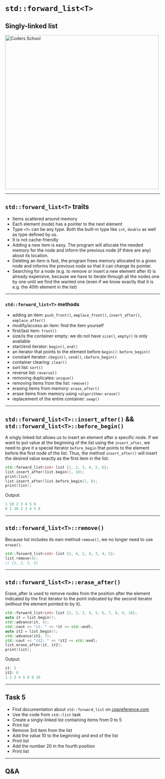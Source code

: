 <!-- .slide: data-background="#111111" -->

# `std::forward_list<T>`
<!-- .element: style="font-size: 2.3em" -->

## Singly-linked list

<a href="https://coders.school">
    <img width="500" data-src="../img/coders_school_logo.png" src="../img/coders_school_logo.png" alt="Coders School" class="plain">
</a>

___

## `std::forward_list<T>` traits

* <!-- .element: class="fragment fade-in" --> Items scattered around memory
* <!-- .element: class="fragment fade-in" --> Each element (node) has a pointer to the next element
* <!-- .element: class="fragment fade-in" --> Type <code>&lt;T&gt;</code> can be any type. Both the built-in type like <code>int</code>, <code>double</code> as well as type defined by us.
* <!-- .element: class="fragment fade-in" --> It is not cache-friendly
* <!-- .element: class="fragment fade-in" --> Adding a new item is easy. The program will allocate the needed memory for the node and inform the previous node (if there are any) about its location.
* <!-- .element: class="fragment fade-in" --> Deleting an item is fast, the program frees memory allocated to a given node and informs the previous node so that it can change its pointer.
* <!-- .element: class="fragment fade-in" --> Searching for a node (e.g. to remove or insert a new element after it) is already expensive, because we have to iterate through all the nodes one by one until we find the wanted one (even if we know exactly that it is e.g. the 40th element in the list)

___
<!-- .slide: style="font-size: 0.9em" -->

### `std::forward_list<T>` methods

* <!-- .element: class="fragment fade-in" --> adding an item: <code>push_front()</code>, <code>emplace_front()</code>, <code>insert_after()</code>, <code>emplace_after()</code>
* <!-- .element: class="fragment fade-in" --> modify/access an item: find the item yourself
* <!-- .element: class="fragment fade-in" --> first/last item: <code>front()</code>
* <!-- .element: class="fragment fade-in" --> size/is the container empty: we do not have <code>size()</code>, <code>empty()</code> is only available
* <!-- .element: class="fragment fade-in" --> start/end iterator: <code>begin()</code>, <code>end()</code>
* <!-- .element: class="fragment fade-in" --> an iterator that points to the element before <code>begin()</code>: <code>before_begin()</code>
* <!-- .element: class="fragment fade-in" --> constant iterator: <code>cbegin()</code>, <code>cend()</code>, <code>cbefore_begin()</code>
* <!-- .element: class="fragment fade-in" --> container clearing: <code>clear()</code>
* <!-- .element: class="fragment fade-in" --> sort list: <code>sort()</code>
* <!-- .element: class="fragment fade-in" --> reverse list: <code>reverse()</code>
* <!-- .element: class="fragment fade-in" --> removing duplicates: <code>unique()</code>
* <!-- .element: class="fragment fade-in" --> removing items from the list: <code>remove()</code>
* <!-- .element: class="fragment fade-in" --> erasing items from memory: <code>erase_after()</code>
* <!-- .element: class="fragment fade-in" --> erase items from memory using <code>&lt;algorithm&gt;</code>: <code>erase()</code>
* <!-- .element: class="fragment fade-in" --> replacement of the entire container: <code>swap()</code>

___

## `std::forward_list<T>::insert_after()` && `std::forward_list<T>::before_begin()`
<!-- .element: style="font-size: 1.2em" -->

A singly linked list allows us to insert an element after a specific node.
If we want to put value at the beginning of the list using the `insert_after`, we need to give it a special iterator `before_begin` that points to the element before the first node of the list.
Thus, the method `insert_after()` will insert the desired value exactly as the first item in the list.
<!-- .element: class="fragment fade-in" -->

```cpp []
std::forward_list<int> list {1, 2, 3, 4, 5, 6};
list.insert_after(list.begin(), 10);
print(list);
list.insert_after(list.before_begin(), 0);
print(list);
```
<!-- .element: class="fragment fade-in" -->

Output:
<!-- .element: class="fragment fade-in" -->

```cpp []
1 10 2 3 4 5 6
0 1 10 2 3 4 5 6
```
<!-- .element: class="fragment fade-in" -->

___

## `std::forward_list<T>::remove()`

Because list includes its own method `remove()`, we no longer need to use `erase()`.
<!-- .element: class="fragment fade-in" -->

```cpp []
std::forward_list<int> list {1, 4, 2, 4, 3, 4, 5};
list.remove(4);
// {1, 2, 3, 5}
```
<!-- .element: class="fragment fade-in" -->

___

## `std::forward_list<T>::erase_after()`
<!-- .element: style="font-size: 1.3em" -->

Erase_after is used to remove nodes from the position after the element indicated by the first iterator to the point indicated by the second iterator (without the element pointed to by it).
<!-- .element: class="fragment fade-in" -->

```cpp []
std::forward_list<int> list {1, 2, 3, 4, 5, 6, 7, 8, 9, 10};
auto it = list.begin();
std::advance(it, 4);
std::cout << "it: " << *it << std::endl;
auto it2 = list.begin();
std::advance(it2, 7);
std::cout << "it2: " << *it2 << std::endl;
list.erase_after(it, it2);
print(list);
```
<!-- .element: class="fragment fade-in" -->

Output:
<!-- .element: class="fragment fade-in" -->

```cpp []
it: 5
it2: 8
1 2 3 4 5 8 9 10
```
<!-- .element: class="fragment fade-in" -->

___

## Task 5

* Find documentation about `std::forward_list` on [cppreference.com](https://en.cppreference.com)
* Use the code from `std::list` task
* Create a singly-linked list containing items from 0 to 5
* Print list
* Remove 3rd item from the list
* Add the value 10 to the beginning and end of the list
* Print list
* Add the number 20 in the fourth position
* Print list

___

## Q&A
